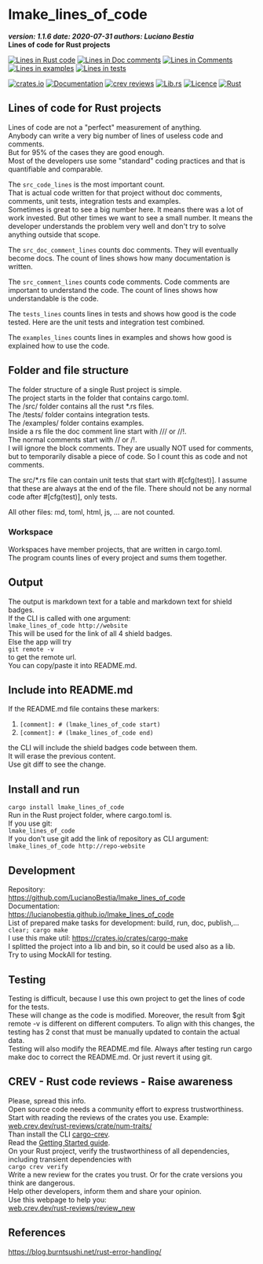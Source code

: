 [comment]: # (lmake_md_to_doc_comments segment start A)

# lmake_lines_of_code  

[comment]: # (lmake_cargo_toml_to_md start)

***version: 1.1.6  date: 2020-07-31 authors: Luciano Bestia***  
**Lines of code for Rust projects**

[comment]: # (lmake_cargo_toml_to_md end)

[comment]: # (lmake_lines_of_code start)
[![Lines in Rust code](https://img.shields.io/badge/Lines_in_Rust-377-green.svg)](https://github.com/LucianoBestia/lmake_lines_of_code/)
[![Lines in Doc comments](https://img.shields.io/badge/Lines_in_Doc_comments-269-blue.svg)](https://github.com/LucianoBestia/lmake_lines_of_code/)
[![Lines in Comments](https://img.shields.io/badge/Lines_in_comments-56-purple.svg)](https://github.com/LucianoBestia/lmake_lines_of_code/)
[![Lines in examples](https://img.shields.io/badge/Lines_in_examples-0-yellow.svg)](https://github.com/LucianoBestia/lmake_lines_of_code/)
[![Lines in tests](https://img.shields.io/badge/Lines_in_tests-130-orange.svg)](https://github.com/LucianoBestia/lmake_lines_of_code/)

[comment]: # (lmake_lines_of_code end)

[![crates.io](https://meritbadge.herokuapp.com/lmake_lines_of_code)](https://crates.io/crates/lmake_lines_of_code) [![Documentation](https://docs.rs/lmake_lines_of_code/badge.svg)](https://docs.rs/lmake_lines_of_code/) [![crev reviews](https://web.crev.dev/rust-reviews/badge/crev_count/lmake_lines_of_code.svg)](https://web.crev.dev/rust-reviews/crate/lmake_lines_of_code/) [![Lib.rs](https://img.shields.io/badge/Lib.rs-rust-orange.svg)](https://lib.rs/crates/lmake_lines_of_code/) [![Licence](https://img.shields.io/badge/license-MIT-blue.svg)](https://github.com/LucianoBestia/lmake_lines_of_code/blob/master/LICENSE) [![Rust](https://github.com/LucianoBestia/lmake_lines_of_code/workflows/RustAction/badge.svg)](https://github.com/LucianoBestia/lmake_lines_of_code/)

## Lines of code for Rust projects

Lines of code are not a "perfect" measurement of anything.\
Anybody can write a very big number of lines of useless code and comments.\
But for 95% of the cases they are good enough.\
Most of the developers use some "standard" coding practices and that is quantifiable and comparable.  

The `src_code_lines` is the most important count.\
That is actual code written for that project without  doc comments, comments, unit tests, integration tests and examples.\
Sometimes is great to see a big number here. It means there was a lot of work invested. But other times we want to see a small number. It means the developer understands the problem very well and don't try to solve anything outside that scope.  

The `src_doc_comment_lines` counts doc comments. They will eventually become docs. The count of lines shows how many documentation is written.  

The `src_comment_lines` counts code comments. Code comments are important to understand the code. The count of lines shows how understandable is the code.  

The `tests_lines` counts lines in tests and shows how good is the code tested. Here are the unit tests and integration test combined.  

The `examples_lines` counts lines in examples and shows how good is explained how to use the code.  

## Folder and file structure

The folder structure of a single Rust project is simple.\
The project starts in the folder that contains cargo.toml.\
The /src/ folder contains all the rust \*.rs files.\
The /tests/ folder contains integration tests.\
The /examples/ folder contains examples.\
Inside a rs file the doc comment line start with /// or //!.\
The normal comments start with // or /!.\
I will ignore the block comments. They are usually NOT used for comments, but to temporarily disable a piece of code. So I count this as code and not comments.  

The src/\*.rs file can contain unit tests that start with #[cfg(test)]. I assume that these are always at the end of the file. There should not be any normal code after #[cfg(test)], only tests.  

All other files: md, toml, html, js, ... are not counted.  

### Workspace

Workspaces have member projects, that are written in cargo.toml.\
The program counts lines of every project and sums them together.  

## Output

The output is markdown text for a table and markdown text for shield badges.\
If the CLI is called with one argument:  
`lmake_lines_of_code http://website`  
This will be used for the link of all 4 shield badges.  
Else the app will try  
`git remote -v`  
to get the remote url.  
You can copy/paste it into README.md.  

## Include into README.md

If the README.md file contains these markers:  

1. `[comment]: # (lmake_lines_of_code start)`  
2. `[comment]: # (lmake_lines_of_code end)`  

the CLI will include the shield badges code between them.  
It will erase the previous content.  
Use git diff to see the change.  

## Install and run

`cargo install lmake_lines_of_code`  
Run in the Rust project folder, where cargo.toml is.  
If you use git:  
`lmake_lines_of_code`  
If you don't use git add the link of repository as CLI argument:  
`lmake_lines_of_code http://repo-website`  

[comment]: # (lmake_md_to_doc_comments segment end A)

## Development

Repository:  
<https://github.com/LucianoBestia/lmake_lines_of_code>  
Documentation:\
<https://lucianobestia.github.io/lmake_lines_of_code>\
List of prepared make tasks for development: build, run, doc, publish,...\
`clear; cargo make`  
I use this make util: <https://crates.io/crates/cargo-make>  
I splitted the project into a lib and bin, so it could be used also as a lib.  
Try to using MockAll for testing.  

## Testing

Testing is difficult, because I use this own project to get the lines of code for the tests.  
These will change as the code is modified. Moreover, the result from $git remote -v is different on different computers. To align with this changes, the testing has 2 const that must be manually updated to contain the actual data.  
Testing will also modify the README.md file. Always after testing run cargo make doc to correct the README.md. Or just revert it using git.  

## CREV - Rust code reviews - Raise awareness

Please, spread this info.\
Open source code needs a community effort to express trustworthiness.\
Start with reading the reviews of the crates you use. Example:  
[web.crev.dev/rust-reviews/crate/num-traits/](https://web.crev.dev/rust-reviews/crate/num-traits/)  
Than install the CLI [cargo-crev](https://github.com/crev-dev/cargo-crev)\.  
Read the [Getting Started guide](https://github.com/crev-dev/cargo-crev/blob/master/cargo-crev/src/doc/getting_started.md).  
On your Rust project, verify the trustworthiness of all dependencies, including transient dependencies with  
`cargo crev verify`\
Write a new review for the crates you trust. Or for the crate versions you think are dangerous.\
Help other developers, inform them and share your opinion.\
Use this webpage to help you:  
[web.crev.dev/rust-reviews/review_new](https::/web.crev.dev/rust-reviews/review_new)  

## References

<https://blog.burntsushi.net/rust-error-handling/>
